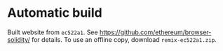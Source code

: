 # Automatic build
Built website from `ec522a1`. See https://github.com/ethereum/browser-solidity/ for details.
To use an offline copy, download `remix-ec522a1.zip`.
